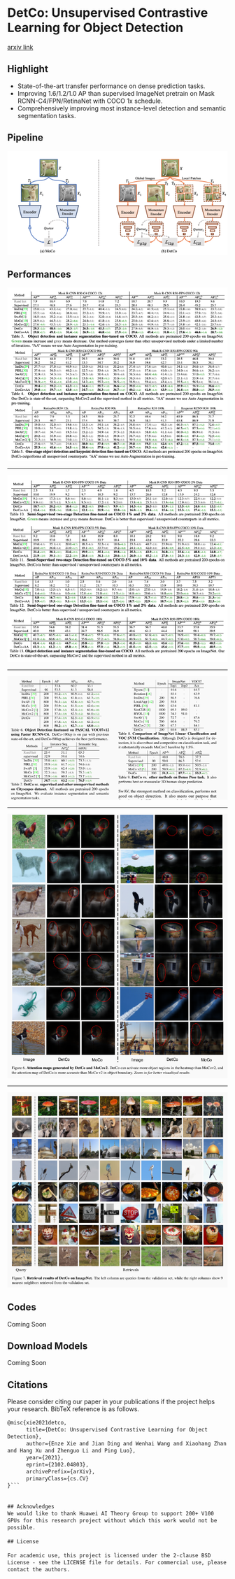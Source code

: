 # DetCo: Unsupervised Contrastive Learning for Object Detection
[arxiv link](https://arxiv.org/abs/2102.04803)

## Highlight

- State-of-the-art transfer performance on dense prediction tasks.
- Improving  1.6/1.2/1.0 AP than supervised ImageNet pretrain on Mask RCNN-C4/FPN/RetinaNet with COCO 1x schedule.
- Comprehensively improving most instance-level detection and semantic segmentation tasks.

## Pipeline
![image-20190807160835333](imgs/pipeline.png)


## Performances
![Graph](imgs/res_coco.png)

-----

![Graph](imgs/res2_coco.png)

----

![Graph](imgs/other_res2.png)

-----

![Graph](imgs/vis.png)

-----

![Graph](imgs/vis2.png)



## Codes
Coming Soon

## Download Models
Coming Soon

## Citations
Please consider citing our paper in your publications if the project helps your research. BibTeX reference is as follows.

```
@misc{xie2021detco,
      title={DetCo: Unsupervised Contrastive Learning for Object Detection}, 
      author={Enze Xie and Jian Ding and Wenhai Wang and Xiaohang Zhan and Hang Xu and Zhenguo Li and Ping Luo},
      year={2021},
      eprint={2102.04803},
      archivePrefix={arXiv},
      primaryClass={cs.CV}
}```


## Acknowledges
We would like to thank Huawei AI Theory Group to support 200+ V100 GPUs for this research project without which this work would not be possible.

## License

For academic use, this project is licensed under the 2-clause BSD License - see the LICENSE file for details. For commercial use, please contact the authors. 
